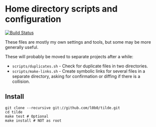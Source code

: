 Home directory scripts and configuration
========================================

[![Build Status](https://jenkins.engmark.name:8080/job/tilde/badge/icon)](https://jenkins.engmark.name:8080/job/tilde/)

These files are mostly my own settings and tools, but some may be more generally useful.

These will probably be moved to separate projects after a while:

* `scripts/duplicates.sh` - Check for duplicate files in two directories.
* `scripts/make-links.sh` - Create symbolic links for several files in a separate directory, asking for confirmation or diffing if there is a collision.

Install
-------

    git clone --recursive git://github.com/l0b0/tilde.git
    cd tilde
    make test # Optional
    make install # NOT as root

